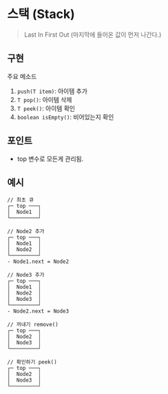 # 스택 (Stack)

> Last In First Out (마지막에 들어온 값이 먼저 나간다.)

## 구현

주요 메소드

1. `push(T item)`: 아이템 추가
2. `T pop()`: 아이템 삭제
3. `T peek()`: 아이템 확인
4. `boolean isEmpty()`: 비어있는지 확인

## 포인트

- top 변수로 모든게 관리됨.

## 예시

```text
// 최초 큐
┌─ top ───┐
│  Node1  │
└─────────┘

// Node2 추가
┌─ top ───┐
│  Node1  │
│  Node2  │
└─────────┘
- Node1.next = Node2

// Node3 추가
┌─ top ───┐
│  Node1  │
│  Node2  │
│  Node3  │
└─────────┘
- Node2.next = Node3

// 꺼내기 remove()
┌─ top ───┐
│  Node2  │
│  Node3  │
└─────────┘

// 확인하기 peek()
┌─ top ───┐
│  Node2  │
│  Node3  │
└─────────┘ 
```
